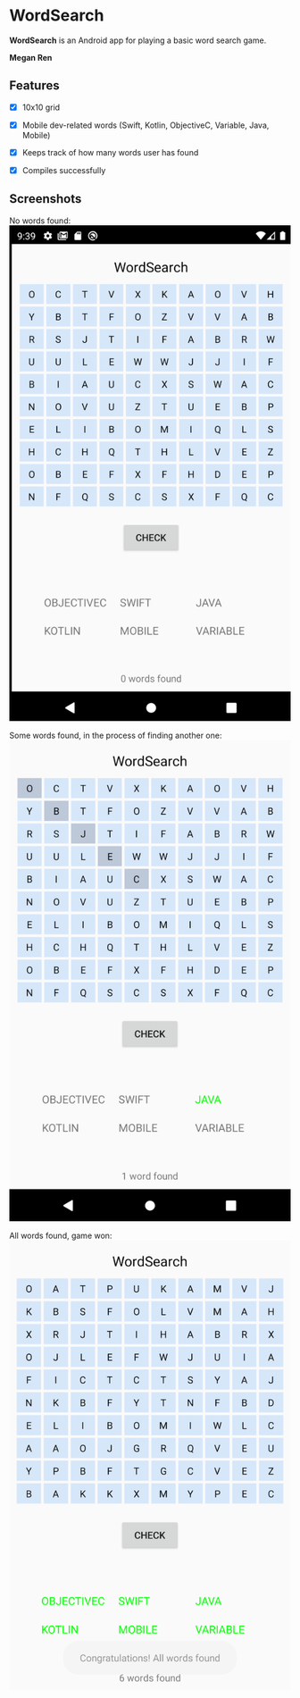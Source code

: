 # WordSearch

**WordSearch** is an Android app for playing a basic word search game. 

**Megan Ren**

## Features

* [x] 10x10 grid
* [x] Mobile dev-related words (Swift, Kotlin, ObjectiveC, Variable, Java, Mobile)
* [x] Keeps track of how many words user has found
* [x] Compiles successfully


## Screenshots 


No words found: 
<img src='Screen Shot 2020-09-07 at 9.39.48 PM.png' title='0 words' width='' alt='screenshot where no words have been found' />


Some words found, in the process of finding another one:
<img src='Screen Shot 2020-09-07 at 9.40.33 PM.png' title='1 word' width='' alt='screenshot where some words have been found' />


All words found, game won: 
<img src='Screen Shot 2020-09-07 at 9.42.17 PM.png' title='all words' width='' alt='screenshot where all words have been found' />






